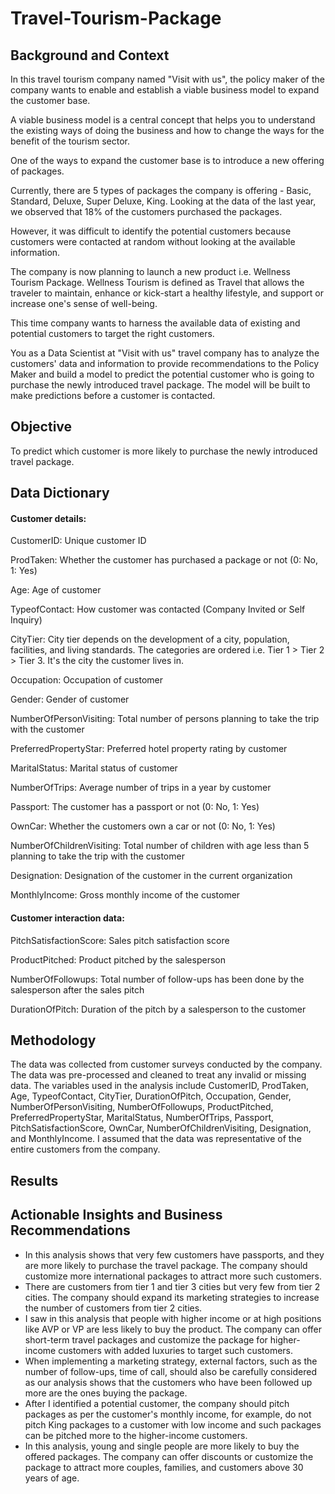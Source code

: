 # Travel-Tourism-Package

## Background and Context

In this travel tourism company named "Visit with us", the policy maker of the company wants to enable and establish a viable business model to expand the customer base.

A viable business model is a central concept that helps you to understand the existing ways of doing the business and how to change the ways for the benefit of the tourism sector.

One of the ways to expand the customer base is to introduce a new offering of packages.

Currently, there are 5 types of packages the company is offering - Basic, Standard, Deluxe, Super Deluxe, King. Looking at the data of the last year, we observed that 18% of the customers purchased the packages.

However, it was difficult to identify the potential customers because customers were contacted at random without looking at the available information.


The company is now planning to launch a new product i.e. Wellness Tourism Package. Wellness Tourism is defined as Travel that allows the traveler to maintain, enhance or kick-start a healthy lifestyle, and support or increase one's sense of well-being.

This time company wants to harness the available data of existing and potential customers to target the right customers.

You as a Data Scientist at "Visit with us" travel company has to analyze the customers' data and information to provide recommendations to the Policy Maker and build a model to predict the potential customer who is going to purchase the newly introduced travel package. The model will be built to make predictions before a customer is contacted.

## Objective

To predict which customer is more likely to purchase the newly introduced travel package.

## Data Dictionary

#### Customer details:

CustomerID: Unique customer ID

ProdTaken: Whether the customer has purchased a package or not (0: No, 1: Yes)

Age: Age of customer

TypeofContact: How customer was contacted (Company Invited or Self Inquiry)

CityTier: City tier depends on the development of a city, population, facilities, and living standards. The categories are ordered i.e. Tier 1 > Tier 2 > Tier 3. It's the city the customer lives in.

Occupation: Occupation of customer

Gender: Gender of customer

NumberOfPersonVisiting: Total number of persons planning to take the trip with the customer

PreferredPropertyStar: Preferred hotel property rating by customer

MaritalStatus: Marital status of customer

NumberOfTrips: Average number of trips in a year by customer

Passport: The customer has a passport or not (0: No, 1: Yes)

OwnCar: Whether the customers own a car or not (0: No, 1: Yes)

NumberOfChildrenVisiting: Total number of children with age less than 5 planning to take the trip with the customer

Designation: Designation of the customer in the current organization

MonthlyIncome: Gross monthly income of the customer

#### Customer interaction data: 

PitchSatisfactionScore: Sales pitch satisfaction score

ProductPitched: Product pitched by the salesperson

NumberOfFollowups: Total number of follow-ups has been done by the salesperson after the sales pitch

DurationOfPitch: Duration of the pitch by a salesperson to the customer

## Methodology
The data was collected from customer surveys conducted by the company. The data was pre-processed and cleaned to treat any invalid or missing data. The variables used in the analysis include CustomerID, ProdTaken, Age, TypeofContact, CityTier, DurationOfPitch, Occupation, Gender, NumberOfPersonVisiting, NumberOfFollowups, 
ProductPitched, PreferredPropertyStar, MaritalStatus, NumberOfTrips, Passport, PitchSatisfactionScore, OwnCar, NumberOfChildrenVisiting, Designation, and MonthlyIncome. I assumed that the data was representative of the entire customers from the company.

## Results

## Actionable Insights and Business Recommendations
- In this analysis shows that very few customers have passports, and they are more likely to purchase the travel package. The company should customize more international packages to attract more such customers.
- There are customers from tier 1 and tier 3 cities but very few from tier 2 cities. The company should expand its marketing strategies to increase the number of customers from tier 2 cities.
- I saw in this analysis that people with higher income or at high positions like AVP or VP are less likely to buy the product. The company can offer short-term travel packages and customize the package for higher- income customers with added luxuries to target such customers.
- When implementing a marketing strategy, external factors, such as the number of follow-ups, time of call, should also be carefully considered as our analysis shows that the customers who have been followed up more are the ones buying the package.
- After I identified a potential customer, the company should pitch packages as per the customer's monthly income, for example, do not pitch King packages to a customer with low income and such packages can be pitched more to the higher-income customers.
- In this analysis, young and single people are more likely to buy the offered packages. The company can offer discounts or customize the package to attract more couples, families, and customers above 30 years of age.
